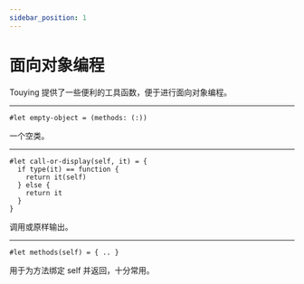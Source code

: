 ```yaml
---
sidebar_position: 1
---
```


# 面向对象编程

Touying 提供了一些便利的工具函数，便于进行面向对象编程。

---

```typst
#let empty-object = (methods: (:))
```
一个空类。

---

```typst
#let call-or-display(self, it) = {
  if type(it) == function {
    return it(self)
  } else {
    return it
  }
}
```
调用或原样输出。

---

```typst
#let methods(self) = { .. }
```
用于为方法绑定 self 并返回，十分常用。

